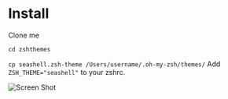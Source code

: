 # Install


Clone me

`cd zshthemes` 


```cp seashell.zsh-theme /Users/username/.oh-my-zsh/themes/```
Add `ZSH_THEME="seashell"` to your zshrc.

![Screen Shot](screenshot.png?raw=true "Screen Shot")
